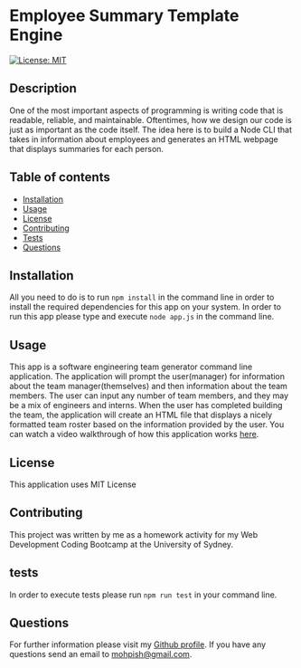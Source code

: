 # Employee Summary Template Engine

  [![License: MIT](https://img.shields.io/badge/License-MIT-yellow.svg)](https://opensource.org/licenses/MIT)

  ## Description
  One of the most important aspects of programming is writing code that is readable, reliable, and maintainable. Oftentimes, how we design our code is just as important as the code itself. The idea here is to build a Node CLI that takes in information about employees and generates an HTML webpage that displays summaries for each person.

  ## Table of contents
  
  * [Installation](#installation)
  * [Usage](#usage)
  * [License](#license)
  * [Contributing](#contributing)
  * [Tests](#tests)
  * [Questions](#questions)
  

  ## Installation

  All you need to do is to run `npm install` in the command line in order to install the required dependencies for this app on your system. In order to run this app please type and execute `node app.js` in the command line.

  ## Usage

  This app is a software engineering team generator command line application. The application will prompt the user(manager) for information about the team manager(themselves) and then information about the team members. The user can input any number of team members, and they may be a mix of engineers and interns. When the user has completed building the team, the application will create an HTML file that displays a nicely formatted team roster based on the information provided by the user. You can watch a video walkthrough of how this application works [here](https://drive.google.com/file/d/1ZXwV1RQseJ2WDnkgZIMC3H5-tgHsmTZ8/view).

  ## License

  This application uses MIT License

  ## Contributing

  This project was written by me as a homework activity for my Web Development Coding Bootcamp at the University of Sydney.

  ## tests

  In order to execute tests please run `npm run test` in your command line.

  ## Questions

  For further information please visit my [Github profile](https://github.com/Mohammad-Pishdar). If you have any questions send an email to mohpish@gmail.com.

